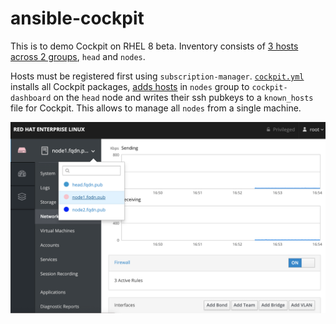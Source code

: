 # ansible-cockpit

This is to demo Cockpit on RHEL 8 beta. Inventory consists of [3 hosts across 2 groups](https://github.com/cloin/ansible-cockpit/blob/master/inventory), `head` and `nodes`.

Hosts must be registered first using `subscription-manager`. [`cockpit.yml`](https://github.com/cloin/ansible-cockpit/blob/master/cockpit.yml) installs all Cockpit packages, [adds hosts](https://github.com/cloin/ansible-cockpit/blob/master/templates/cockpit-machine.json.j2) in `nodes` group to `cockpit-dashboard` on the `head` node and writes their ssh pubkeys to a `known_hosts` file for Cockpit. This allows to manage all `nodes` from a single machine.

![Cockpit screenshot](https://raw.githubusercontent.com/cloin/ansible-cockpit/master/cockpit-screenshot.png)

